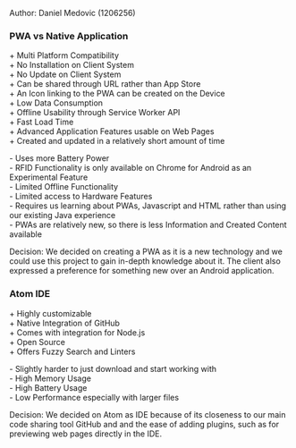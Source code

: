 Author: Daniel Medovic (1206256)

### PWA vs Native Application

\+ Multi Platform Compatibility  
\+ No Installation on Client System  
\+ No Update on Client System  
\+ Can be shared through URL rather than App Store  
\+ An Icon linking to the PWA can be created on the Device  
\+ Low Data Consumption  
\+ Offline Usability through Service Worker API  
\+ Fast Load Time  
\+ Advanced Application Features usable on Web Pages  
\+ Created and updated in a relatively short amount of time  

\- Uses more Battery Power  
\- RFID Functionality is only available on Chrome for Android as an Experimental Feature  
\- Limited Offline Functionality  
\- Limited access to Hardware Features  
\- Requires us learning about PWAs, Javascript and HTML rather than using our existing Java experience  
\- PWAs are relatively new, so there is less Information and Created Content available  

Decision:
We decided on creating a PWA as it is a new technology and we could use this project to gain in-depth
knowledge about it. The client also expressed a preference for something new over an Android application.

### Atom IDE

\+ Highly customizable  
\+ Native Integration of GitHub  
\+ Comes with integration for Node.js  
\+ Open Source  
\+ Offers Fuzzy Search and Linters  

\- Slightly harder to just download and start working with  
\- High Memory Usage  
\- High Battery Usage  
\- Low Performance especially with larger files  

Decision:
We decided on Atom as IDE because of its closeness to our main code sharing tool GitHub and and the ease of 
adding plugins, such as for previewing web pages directly in the IDE.
